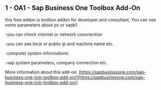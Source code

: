 ## 1 - OA1 - Sap Business One Toolbox Add-On
this free addon is toolbox addon for developer and consultant, You can see some parameters about pc or sapb1.
 
 -you can check internet or network coonnection
 
 -you can see local or public ip and machine name etc.
 
 -computer system informations
 
 -sap system parameters, company connection etc.
 
More information about this add-on: [https://sapbusinesone.com/sap-business-one-icin-toolbox-add-on/](https://sapbusinesone.com/sap-business-one-icin-toolbox-add-on/) 


